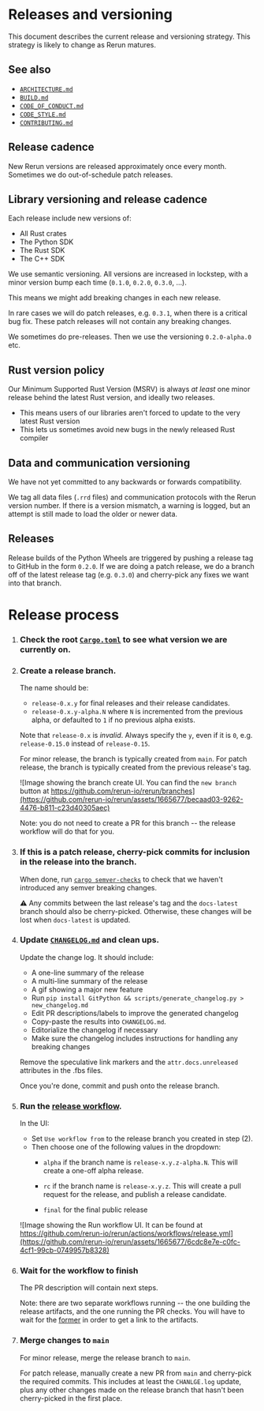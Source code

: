 # Releases and versioning
This document describes the current release and versioning strategy. This strategy is likely to change as Rerun matures.


## See also
* [`ARCHITECTURE.md`](ARCHITECTURE.md)
* [`BUILD.md`](BUILD.md)
* [`CODE_OF_CONDUCT.md`](CODE_OF_CONDUCT.md)
* [`CODE_STYLE.md`](CODE_STYLE.md)
* [`CONTRIBUTING.md`](CONTRIBUTING.md)


## Release cadence
New Rerun versions are released approximately once every month. Sometimes we do out-of-schedule patch releases.


## Library versioning and release cadence
Each release include new versions of:
* All Rust crates
* The Python SDK
* The Rust SDK
* The C++ SDK

We use semantic versioning. All versions are increased in lockstep, with a minor version bump each time (`0.1.0`, `0.2.0`, `0.3.0`, …).

This means we might add breaking changes in each new release.

In rare cases we will do patch releases, e.g. `0.3.1`, when there is a critical bug fix. These patch releases will not contain any breaking changes.

We sometimes do pre-releases. Then we use the versioning `0.2.0-alpha.0` etc.


## Rust version policy
Our Minimum Supported Rust Version (MSRV) is always _at least_ one minor release behind the latest Rust version, and ideally two releases.
* This means users of our libraries aren't forced to update to the very latest Rust version
* This lets us sometimes avoid new bugs in the newly released Rust compiler


## Data and communication versioning
We have not yet committed to any backwards or forwards compatibility.

We tag all data files (`.rrd` files) and communication protocols with the Rerun version number. If there is a version mismatch, a warning is logged, but an attempt is still made to load the older or newer data.


## Releases
Release builds of the Python Wheels are triggered by pushing a release tag to GitHub in the form `0.2.0`.
If we are doing a patch release, we do a branch off of the latest release tag (e.g. `0.3.0`) and cherry-pick any fixes we want into that branch.

# Release process

1. ### Check the root [`Cargo.toml`](/Cargo.toml) to see what version we are currently on.

2. ### Create a release branch.

   The name should be:
   - `release-0.x.y` for final releases and their release candidates.
   - `release-0.x.y-alpha.N` where `N` is incremented from the previous alpha,
     or defaulted to `1` if no previous alpha exists.

   Note that `release-0.x` is _invalid_. Always specify the `y`, even if it is `0`,
   e.g. `release-0.15.0` instead of `release-0.15`.

   For minor release, the branch is typically created from `main`. For patch release, the branch is typically created
   from the previous release's tag.

   ![Image showing the branch create UI. You can find the `new branch` button at https://github.com/rerun-io/rerun/branches](https://github.com/rerun-io/rerun/assets/1665677/becaad03-9262-4476-b811-c23d40305aec)

   Note: you do not need to create a PR for this branch -- the release workflow will do that for you.

3. ### If this is a patch release, cherry-pick commits for inclusion in the release into the branch.

   When done, run [`cargo semver-checks`](https://github.com/obi1kenobi/cargo-semver-checks) to check that we haven't introduced any semver breaking changes.

   :warning: Any commits between the last release's tag and the `docs-latest` branch should also be cherry-picked.
   Otherwise, these changes will be lost when `docs-latest` is updated.

4. ### Update [`CHANGELOG.md`](/CHANGELOG.md) and clean ups.

    Update the change log. It should include:
      - A one-line summary of the release
      - A multi-line summary of the release
      - A gif showing a major new feature
      - Run `pip install GitPython && scripts/generate_changelog.py > new_changelog.md`
      - Edit PR descriptions/labels to improve the generated changelog
      - Copy-paste the results into `CHANGELOG.md`.
      - Editorialize the changelog if necessary
      - Make sure the changelog includes instructions for handling any breaking changes

    Remove the speculative link markers and the `attr.docs.unreleased` attributes in the .fbs files.

    Once you're done, commit and push onto the release branch.

5. ### Run the [release workflow](https://github.com/rerun-io/rerun/actions/workflows/release.yml).

   In the UI:
   - Set `Use workflow from` to the release branch you created in step (2).
   - Then choose one of the following values in the dropdown:
     - `alpha` if the branch name is `release-x.y.z-alpha.N`.
       This will create a one-off alpha release.

     - `rc` if the branch name is `release-x.y.z`.
       This will create a pull request for the release, and publish a release candidate.

     - `final` for the final public release

   ![Image showing the Run workflow UI. It can be found at https://github.com/rerun-io/rerun/actions/workflows/release.yml](https://github.com/rerun-io/rerun/assets/1665677/6cdc8e7e-c0fc-4cf1-99cb-0749957b8328)

6. ### Wait for the workflow to finish

   The PR description will contain next steps.

   Note: there are two separate workflows running -- the one building the release artifacts, and the one running the PR checks.
   You will have to wait for the [former](https://github.com/rerun-io/rerun/actions/workflows/release.yml) in order to get a link to the artifacts.

7. ### Merge changes to `main`

   For minor release, merge the release branch to `main`.

   For patch release, manually create a new PR from `main` and cherry-pick the required commits. This includes at least
   the `CHANLGE.log` update, plus any other changes made on the release branch that hasn't been cherry-picked in the
   first place.
